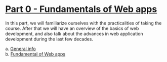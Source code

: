 # [Part 0 - Fundamentals of Web apps](https://fullstackopen.com/en/part0)

In this part, we will familiarize ourselves with the practicalities of taking the course. After that we will have an overview of the basics of web development, and also talk about the advances in web application development during the last few decades.

a. [General info](https://fullstackopen.com/en/part0/general_info)  
b. [Fundamental of Web apps](https://fullstackopen.com/en/part0/fundamentals_of_web_apps)